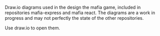 Draw.io diagrams used in the design the mafia game, included in repositories mafia-express and mafia react. The diagrams are a work in progress and may not perfectly the state of the other repositories.

Use draw.io to open them.

